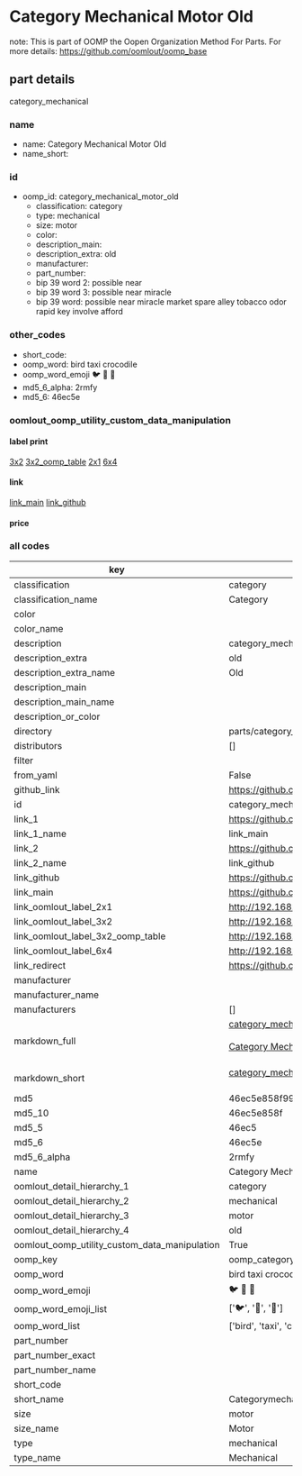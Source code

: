 # Category Mechanical Motor Old  

note: This is part of OOMP the Oopen Organization Method For Parts. For more details: https://github.com/oomlout/oomp_base

##  part details
  



category_mechanical



### name
* name: Category Mechanical Motor Old
* name_short: 
### id
* oomp_id: category_mechanical_motor_old
  * classification: category
  * type: mechanical
  * size: motor
  * color: 
  * description_main: 
  * description_extra: old
  * manufacturer: 
  * part_number: 
  * bip 39 word 2: possible near
  * bip 39 word 3: possible near miracle
  * bip 39 word: possible near miracle market spare alley tobacco odor rapid key involve afford

### other_codes
* short_code: 
* oomp_word: bird taxi crocodile
* oomp_word_emoji :bird: :taxi: :crocodile:
* md5_6_alpha: 2rmfy
* md5_6: 46ec5e






### oomlout_oomp_utility_custom_data_manipulation
#### label print
[3x2](http://192.168.1.245:1112/?label=oomp%202rmfy)
[3x2_oomp_table](http://192.168.1.108:1112/?label=oomp%202rmfy)
[2x1](http://192.168.1.242:1112/?label=oomp%202rmfy)
[6x4](http://192.168.1.55:1112/?label=oomp%202rmfy)    

#### link

[link_main](https://github.com/oomlout/oomlout_oomp_version_1_messy/tree/main/parts/category_mechanical_motor_old) [link_github](https://github.com/oomlout/oomlout_oomp_version_1_messy/tree/main/parts/category_mechanical_motor_old)                             

#### price







### all codes 
| key | value |  
| --- | --- |  
| classification | category |  
| classification_name | Category |  
| color |  |  
| color_name |  |  
| description | category_mechanical |  
| description_extra | old |  
| description_extra_name | Old |  
| description_main |  |  
| description_main_name |  |  
| description_or_color |   |  
| directory | parts/category_mechanical_motor_old |  
| distributors | [] |  
| filter |  |  
| from_yaml | False |  
| github_link | https://github.com/oomlout/oomlout_oomp_part_src/tree/main/parts/category_mechanical_motor_old |  
| id | category_mechanical_motor_old |  
| link_1 | https://github.com/oomlout/oomlout_oomp_version_1_messy/tree/main/parts/category_mechanical_motor_old |  
| link_1_name | link_main |  
| link_2 | https://github.com/oomlout/oomlout_oomp_version_1_messy/tree/main/parts/category_mechanical_motor_old |  
| link_2_name | link_github |  
| link_github | https://github.com/oomlout/oomlout_oomp_version_1_messy/tree/main/parts/category_mechanical_motor_old |  
| link_main | https://github.com/oomlout/oomlout_oomp_version_1_messy/tree/main/parts/category_mechanical_motor_old |  
| link_oomlout_label_2x1 | http://192.168.1.242:1112/?label=oomp%202rmfy |  
| link_oomlout_label_3x2 | http://192.168.1.245:1112/?label=oomp%202rmfy |  
| link_oomlout_label_3x2_oomp_table | http://192.168.1.108:1112/?label=oomp%202rmfy |  
| link_oomlout_label_6x4 | http://192.168.1.55:1112/?label=oomp%202rmfy |  
| link_redirect | https://github.com/oomlout/oomlout_oomp_version_1_messy/tree/main/parts/category_mechanical_motor_old |  
| manufacturer |  |  
| manufacturer_name |  |  
| manufacturers | [] |  
| markdown_full | [category_mechanical_motor_old](none)<br>[](none)<br>[Category Mechanical Motor Old](none)<br><br> |  
| markdown_short | [category_mechanical_motor_old](none)<br><br> |  
| md5 | 46ec5e858f993c641a6838831ae4e544 |  
| md5_10 | 46ec5e858f |  
| md5_5 | 46ec5 |  
| md5_6 | 46ec5e |  
| md5_6_alpha | 2rmfy |  
| name | Category Mechanical Motor Old |  
| oomlout_detail_hierarchy_1 | category |  
| oomlout_detail_hierarchy_2 | mechanical |  
| oomlout_detail_hierarchy_3 | motor |  
| oomlout_detail_hierarchy_4 | old |  
| oomlout_oomp_utility_custom_data_manipulation | True |  
| oomp_key | oomp_category_mechanical_motor_old |  
| oomp_word | bird taxi crocodile |  
| oomp_word_emoji | :bird: :taxi: :crocodile: |  
| oomp_word_emoji_list | [':bird:', ':taxi:', ':crocodile:'] |  
| oomp_word_list | ['bird', 'taxi', 'crocodile'] |  
| part_number |  |  
| part_number_exact |  |  
| part_number_name |  |  
| short_code |  |  
| short_name | Categorymechanical |  
| size | motor |  
| size_name | Motor |  
| type | mechanical |  
| type_name | Mechanical |  
